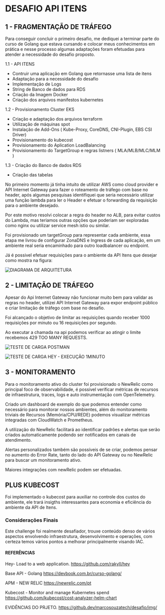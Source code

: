 # DESAFIO API ITENS #


## 1 - FRAGMENTAÇÃO DE TRÁFEGO

Para conseguir concluir o primeiro desafio, me dediquei a terminar parte do curso de Golang que estava cursando e colocar meus conhecimentos em prática e nesse processo algumas adaptações foram efetuadas para atender a necessidade do desafio proposto. 

1.1 - API ITENS 
- Contruir uma aplicação em Golang que retornasse uma lista de itens
- Adaptação para a necessidade do desafio
- Implementação de Logs 
- String de Banco de dados para RDS
- Criação da Imagem Docker 
- Criação dos arquivos manifestos kubernetes

1.2 - Provisionamento Cluster EKS
- Criação e adaptação dos arquivos terraform
- Utilização de máquinas spot
- Instalação de Add-Ons ( Kube-Proxy, CoreDNS, CNI-Plugin, EBS CSI Driver)
- Provisionamento do kubecost
- Provisionamento do Aplication LoadBalancing
- Provisionamento do TargetGroup e regras listners ( MLA/MLB/MLC/MLM )

1.3 - Criação do Banco de dados RDS
- Criação das tabelas 


No primeiro momento já tinha intuito de utilizar AWS como cloud provider e API Internet Gateway para fazer o roteamento de tráfego com base no header, após algumas pesquisas identifiquei que seria necessário utilizar uma função lambda para ler o Header e efetuar o forwarding da requisição para o ambiente desejado. 


Por este motivo resolvi colocar a regra do header no ALB, para evitar custos do Lambda, mas teriamos outras opções que poderiam ser exploradas como nginx ou utilizar service mesh istio ou similar. 

Foi provisionado um targetGroup para representar cada ambiente, essa etapa me livrou de configurar ZonaDNS e Ingress de cada aplicação, em um ambiente real seria encaminhado para outro loadbalancer ou endpoint. 

Já é possivel efetuar requisições para o ambiente da API Itens que desejar como mostra na figura:

![DIAGRAMA DE ARQUITETURA ](https://github.com/marcosouzatech/desafio/img/arquitetura.png)


## 2 - LIMITAÇÃO DE TRÁFEGO 

Apesar do Api Internet Gateway não funcionar muito bem para validar as regras no header, utilizei API Internet Gateway para expor endpoint público e criar limitação de tráfego com base no desafio. 

Foi alcançado o objetivo de limitar as requisições quando receber 1000 requisições por minuto ou 16 requisições por segundo. 

Ao executar a chamada na api podemos verificar ao atingir o limite recebemos 429 TOO MANY REQUESTS.

![TESTE DE CARGA POSTMAN](https://github.com/marcosouzatech/desafio/img/teste_postman.png)

![TESTE DE CARGA HEY - EXECUÇÃO 1MINUTO](https://github.com/marcosouzatech/desafio/img/teste_hey.png)


## 3 - MONITORAMENTO

Para o monitoramento ativo do cluster foi provisionado o NewRelic como principal foco de observabilidade, é possivel verificar métricas de recursos de infraestrutura, traces, logs e auto instrumentação com OpenTelemetry. 

Criado um dashboard de exemplo do que podemos entender como necessário para monitorar nossos ambientes, além do monitoramento triviais de Recursos (Memória/CPU/REDE) podemos visualizar métricas integradas com CloudWatch e Prometheus. 

A utilização do NewRelic facilitará ao identificar padrões e alertas que serão criados automaticamente podendo ser notificados em canais de atendimento. 

Alertas personalizados também são possíveis de se criar, podemos pensar no aumento do Error Rate, tanto do lado do API Gateway ou no NewRelic para buscar um monitoramento ativo.

Maiores integrações com newRelic podem ser efetuadas. 

## PLUS KUBECOST

Foi implementado o kubecost para auxiliar no controle dos custos do ambiente, ele trará insigths interessantes para economia e eficiência do ambiente da API de Itens. 

### Considerações Finais

Este challenge foi realmente desafiador, trouxe conteúdo denso de vários aspectos envolvendo infraestrutura, desenvolvimento e operações, com certeza temos vários pontos a melhorar principalmente visando IAC. 


#### REFERÊNCIAS

Hey- Load to a web application.
https://github.com/rakyll/hey

Base API - Golang
https://devbook.com.br/curso-golang/

APM - NEW RELIC
https://newrelic.com/pt

Kubecost - Monitor and manage Kubernetes spend
https://github.com/kubecost/cost-analyzer-helm-chart

EVIDÊNCIAS DO PRJETO.
https://github.dev/marcosouzatech/desafio/img/